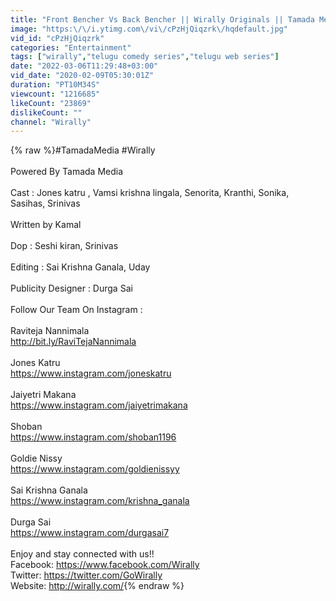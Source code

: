 ```yaml
---
title: "Front Bencher Vs Back Bencher || Wirally Originals || Tamada Media"
image: "https:\/\/i.ytimg.com\/vi\/cPzHjQiqzrk\/hqdefault.jpg"
vid_id: "cPzHjQiqzrk"
categories: "Entertainment"
tags: ["wirally","telugu comedy series","telugu web series"]
date: "2022-03-06T11:29:48+03:00"
vid_date: "2020-02-09T05:30:01Z"
duration: "PT10M34S"
viewcount: "1216685"
likeCount: "23869"
dislikeCount: ""
channel: "Wirally"
---
```

{% raw %}#TamadaMedia #Wirally<br /><br />Powered By Tamada Media<br /><br />Cast : Jones katru , Vamsi krishna lingala, Senorita, Kranthi, Sonika, Sasihas, Srinivas<br /><br />Written by Kamal<br /><br />Dop : Seshi kiran, Srinivas<br /><br />Editing : Sai Krishna Ganala, Uday <br /><br />Publicity Designer : Durga Sai<br /><br />Follow Our Team On Instagram :<br /><br />Raviteja Nannimala <br /><a rel="nofollow" target="blank" href="http://bit.ly/RaviTejaNannimala">http://bit.ly/RaviTejaNannimala</a><br /><br />Jones Katru<br /> <a rel="nofollow" target="blank" href="https://www.instagram.com/joneskatru">https://www.instagram.com/joneskatru</a><br /><br /> Jaiyetri Makana<br /> <a rel="nofollow" target="blank" href="https://www.instagram.com/jaiyetrimakana">https://www.instagram.com/jaiyetrimakana</a> <br /><br />Shoban <br /><a rel="nofollow" target="blank" href="https://www.instagram.com/shoban1196">https://www.instagram.com/shoban1196</a> <br /><br />Goldie Nissy <br /><a rel="nofollow" target="blank" href="https://www.instagram.com/goldienissyy">https://www.instagram.com/goldienissyy</a><br /><br />Sai Krishna Ganala <br /><a rel="nofollow" target="blank" href="https://www.instagram.com/krishna_ganala">https://www.instagram.com/krishna_ganala</a><br /><br />Durga Sai<br /><a rel="nofollow" target="blank" href="https://www.instagram.com/durgasai7">https://www.instagram.com/durgasai7</a><br /><br />Enjoy and stay connected with us!!<br />Facebook: <a rel="nofollow" target="blank" href="https://www.facebook.com/Wirally">https://www.facebook.com/Wirally</a><br />Twitter: <a rel="nofollow" target="blank" href="https://twitter.com/GoWirally">https://twitter.com/GoWirally</a><br />Website: <a rel="nofollow" target="blank" href="http://wirally.com/">http://wirally.com/</a>{% endraw %}
